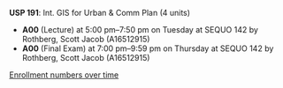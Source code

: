 **USP 191**: Int. GIS for Urban & Comm Plan (4 units)

- **A00** (Lecture) at 5:00 pm–7:50 pm on Tuesday at SEQUO 142 by Rothberg, Scott Jacob (A16512915)
- **A00** (Final Exam) at 7:00 pm–9:59 pm on Thursday at SEQUO 142 by Rothberg, Scott Jacob (A16512915)

[Enrollment numbers over time](./USP191.tsv)
